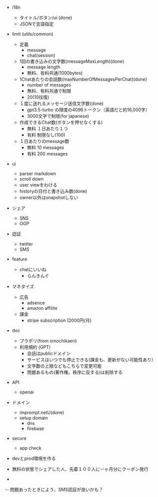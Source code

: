 
- i18n
  - タイトル/ボタン/ui (done)
  - JSONで言語指定
- limit (utils/common)
  - 定義
    - message
    - chat(session)
  - 1回の書き込みの文字数(messageMaxLength)(done)
     - message length
     - 無料、有料共通(1000bytes)
  - 1Chatあたりの会話数(maxNumberOfMessagesPerChat)(done)
     - number of messages
     - 無料、有料共通で制限
     - 20(10往復)
  - １度に送れるメッセージ送信文字数(done)
     - gpt3.5-turbo の限度の4096トークン（英語だと約16,000字）
     - 3000文字で制限(for japanese)          
  - 作成できるChat数(ボタンを押せなくする)
     - 無料 １日あたり１つ
     - 有料 制限なし(100)
  - １日あたりのmessage数
     - 無料 10 messages
     - 有料 200 messages
- ui
  - parser markdown
  - scroll down
  - user viewをわける
  - historyの日付と書き込み数(done)
  - owner以外はsnapshotしない
- シェア
  - SNS 
  - OGP
- 認証
  - twitter
  - SMS
- feature
  - chatにいいね
    - らんきんぐ

- マネタイズ
  - 広告
    - adsence
    - amazon affilite
  - 課金
    - stripe subscription (2000円/月)
- doc
  - プラポリ(from omochikaeri)
  - 利用規約 (GPT)
    - 会話はpublicドメイン
    - サービスはいつでも停止できる(課金も、更新がない可能性あり）
    - 文字数の上限などもこちらで変更可能
    - 問題あるもの(著作権。秩序に反する)は削除する
- API
  - openai
- ドメイン
  - imprompt.netU(done)
  - setup domain
    - dns
    - firebase
- secure
  - app check
- devとprod環境を作る
- 無料の状態でシェアした人、先着１００人に一ヶ月分にクーポン発行
- 

--
問題あったときによう、SMS認証が良いかも？

